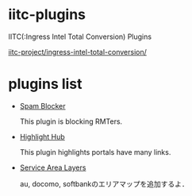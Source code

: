 # iitc-plugins

IITC(:Ingress Intel Total Conversion) Plugins

[iitc-project/ingress-intel-total-conversion/](https://github.com/iitc-project/ingress-intel-total-conversion)

# plugins list

- [Spam 
Blocker](https://raw.githubusercontent.com/ekuinox/iitc-plugins/master/src/spamblocker.js)

	This plugin is blocking RMTers.

- [Highlight 
Hub](https://raw.githubusercontent.com/ekuinox/iitc-plugins/master/src/highlightHubPortals.js)

	This plugin highlights portals have many links.

- [Service Area 
Layers](https://raw.githubusercontent.com/ekuinox/iitc-plugins/master/src/service_area_layers.user.js)

	au, docomo, softbankのエリアマップを追加するよ．

